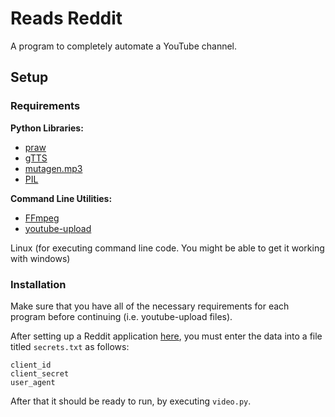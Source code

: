 # Reads Reddit
A program to completely automate a YouTube channel.

## Setup

### Requirements

**Python Libraries:**
* [praw](https://praw.readthedocs.io/en/latest/)
* [gTTS](https://pypi.org/project/gTTS/)
* [mutagen.mp3](https://mutagen.readthedocs.io/en/latest/index.html)
* [PIL](https://pillow.readthedocs.io/en/stable/)

**Command Line Utilities:**
* [FFmpeg](https://ffmpeg.org/)
* [youtube-upload](https://github.com/tokland/youtube-upload)

Linux (for executing command line code. You might be able to get it working with windows)

### Installation

Make sure that you have all of the necessary requirements for each program before continuing (i.e. youtube-upload files).

After setting up a Reddit application [here](https://www.reddit.com/prefs/apps/), you must enter the data into a file titled `secrets.txt` as follows:

```
client_id
client_secret
user_agent
```

After that it should be ready to run, by executing `video.py`.